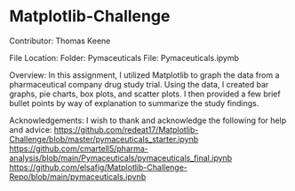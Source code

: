 # Matplotlib-Challenge

Contributor:
Thomas Keene

File Location:
Folder: Pymaceuticals
File: Pymaceuticals.ipymb


Overview:
In this assignment, I utilized Matplotlib to graph the data from a pharmaceutical company drug study trial. Using the data, I created bar graphs, pie charts, box plots, and scatter plots. I then provided a few brief bullet points by way of explanation to summarize the study findings.

Acknowledgements:
I wish to thank and acknowledge the following for help and advice:
https://github.com/redeat17/Matplotlib-Challenge/blob/master/pymaceuticals_starter.ipynb
https://github.com/cmartell5/pharma-analysis/blob/main/Pymaceuticals/pymaceuticals_final.ipynb
https://github.com/elsafig/Matplotlib-Challenge-Repo/blob/main/pymaceuticals.ipynb




